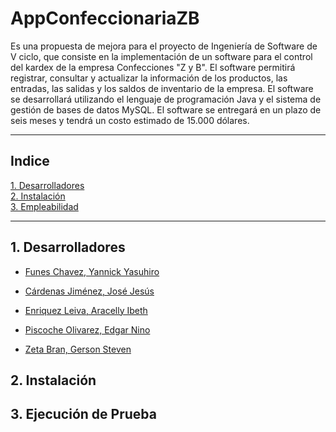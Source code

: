 # AppConfeccionariaZB

Es una propuesta de mejora para el proyecto de Ingeniería de Software de V ciclo, que consiste en la implementación de un software para el control del kardex de la empresa Confecciones "Z y B". El software permitirá registrar, consultar y actualizar la información de los productos, las entradas, las salidas y los saldos de inventario de la empresa. El software se desarrollará utilizando el lenguaje de programación Java y el sistema de gestión de bases de datos MySQL. El software se entregará en un plazo de seis meses y tendrá un costo estimado de 15.000 dólares.

---

## Indice
[1. Desarrolladores](#1-desarrolladores)<br/>
[2. Instalación](#2-instalación)<br/>
[3. Empleabilidad](#3-empleabilidad)

---

## 1. Desarrolladores

- [Funes Chavez, Yannick Yasuhiro](https://github.com/Yannx79)

- [Cárdenas Jiménez, José Jesús](https://github.com/JoseCarden)

- [Enriquez Leiva, Aracelly Ibeth](https://github.com/ARACELLYENR)

- [Piscoche Olivarez, Edgar Nino](https://github.com/EDGARNPO)

- [Zeta Bran, Gerson Steven](https://github.com/GersonZeta)

## 2. Instalación

## 3. Ejecución de Prueba
